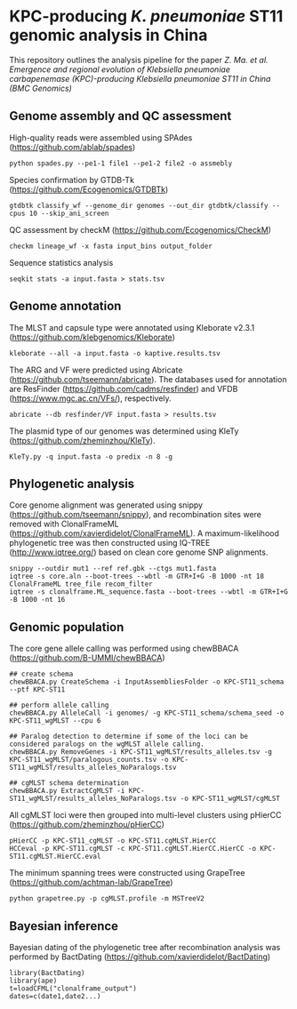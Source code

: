 # KPC-producing *K. pneumoniae* ST11 genomic analysis in China #   
This repository outlines the analysis pipeline for the paper *Z. Ma. et al. Emergence and regional evolution of Klebsiella pneumoniae carbapenemase (KPC)-producing Klebsiella pneumoniae ST11 in China (BMC Genomics)*

## Genome assembly and QC assessment ##
High-quality reads were assembled using SPAdes (https://github.com/ablab/spades)  
```
python spades.py --pe1-1 file1 --pe1-2 file2 -o assmebly 
```
Species confirmation by GTDB-Tk (https://github.com/Ecogenomics/GTDBTk)  
```
gtdbtk classify_wf --genome_dir genomes --out_dir gtdbtk/classify --cpus 10 --skip_ani_screen
```
QC assessment by checkM (https://github.com/Ecogenomics/CheckM)  
```
checkm lineage_wf -x fasta input_bins output_folder
```
Sequence statistics analysis
```
seqkit stats -a input.fasta > stats.tsv
```
## Genome annotation ##
The MLST and capsule type were annotated using Kleborate v2.3.1 (https://github.com/klebgenomics/Kleborate)
```
kleborate --all -a input.fasta -o kaptive.results.tsv
```
The ARG and VF were predicted using Abricate (https://github.com/tseemann/abricate). The databases used for annotation are ResFinder (https://github.com/cadms/resfinder) and VFDB (https://www.mgc.ac.cn/VFs/), respectively.
```
abricate --db resfinder/VF input.fasta > results.tsv
```
The plasmid type of our genomes was determined using KleTy (https://github.com/zheminzhou/KleTy).
```
KleTy.py -q input.fasta -o predix -n 8 -g
```
## Phylogenetic analysis ##
Core genome alignment was generated using snippy (https://github.com/tseemann/snippy), and recombination sites were removed with ClonalFrameML (https://github.com/xavierdidelot/ClonalFrameML). A maximum-likelihood phylogenetic tree was then constructed using IQ-TREE (http://www.iqtree.org/) based on clean core genome SNP alignments.
```
snippy --outdir mut1 --ref ref.gbk --ctgs mut1.fasta
iqtree -s core.aln --boot-trees --wbtl -m GTR+I+G -B 1000 -nt 18
ClonalFrameML tree_file recom_filter
iqtree -s clonalframe.ML_sequence.fasta --boot-trees --wbtl -m GTR+I+G -B 1000 -nt 16
```
## Genomic population ##
The core gene allele calling was performed using chewBBACA (https://github.com/B-UMMI/chewBBACA)
```
## create schema
chewBBACA.py CreateSchema -i InputAssembliesFolder -o KPC-ST11_schema --ptf KPC-ST11

## perform allele calling
chewBBACA.py AlleleCall -i genomes/ -g KPC-ST11_schema/schema_seed -o KPC-ST11_wgMLST --cpu 6

## Paralog detection to determine if some of the loci can be considered paralogs on the wgMLST allele calling.
chewBBACA.py RemoveGenes -i KPC-ST11_wgMLST/results_alleles.tsv -g KPC-ST11_wgMLST/paralogous_counts.tsv -o KPC-ST11_wgMLST/results_alleles_NoParalogs.tsv

## cgMLST schema determination
chewBBACA.py ExtractCgMLST -i KPC-ST11_wgMLST/results_alleles_NoParalogs.tsv -o KPC-ST11_wgMLST/cgMLST
```
All cgMLST loci were then grouped into multi-level clusters using pHierCC (https://github.com/zheminzhou/pHierCC)
```
pHierCC -p KPC-ST11_cgMLST -o KPC-ST11.cgMLST.HierCC
HCCeval -p KPC-ST11.cgMLST -c KPC-ST11.cgMLST.HierCC.HierCC -o KPC-ST11.cgMLST.HierCC.eval
```
The minimum spanning trees were constructed using GrapeTree (https://github.com/achtman-lab/GrapeTree)
```
python grapetree.py -p cgMLST.profile -m MSTreeV2
```
## Bayesian inference
Bayesian dating of the phylogenetic tree after recombination analysis was performed by BactDating (https://github.com/xavierdidelot/BactDating)
```
library(BactDating)
library(ape)
t=loadCFML("clonalframe_output")
dates=c(date1,date2...)


